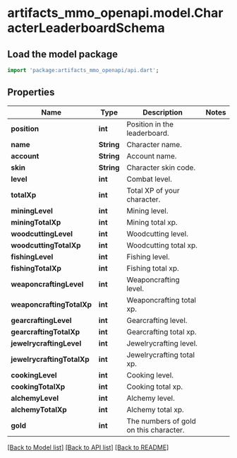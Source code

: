 # artifacts_mmo_openapi.model.CharacterLeaderboardSchema

## Load the model package
```dart
import 'package:artifacts_mmo_openapi/api.dart';
```

## Properties
Name | Type | Description | Notes
------------ | ------------- | ------------- | -------------
**position** | **int** | Position in the leaderboard. | 
**name** | **String** | Character name. | 
**account** | **String** | Account name. | 
**skin** | **String** | Character skin code. | 
**level** | **int** | Combat level. | 
**totalXp** | **int** | Total XP of your character. | 
**miningLevel** | **int** | Mining level. | 
**miningTotalXp** | **int** | Mining total xp. | 
**woodcuttingLevel** | **int** | Woodcutting level. | 
**woodcuttingTotalXp** | **int** | Woodcutting total xp. | 
**fishingLevel** | **int** | Fishing level. | 
**fishingTotalXp** | **int** | Fishing total xp. | 
**weaponcraftingLevel** | **int** | Weaponcrafting level. | 
**weaponcraftingTotalXp** | **int** | Weaponcrafting total xp. | 
**gearcraftingLevel** | **int** | Gearcrafting level. | 
**gearcraftingTotalXp** | **int** | Gearcrafting total xp. | 
**jewelrycraftingLevel** | **int** | Jewelrycrafting level. | 
**jewelrycraftingTotalXp** | **int** | Jewelrycrafting total xp. | 
**cookingLevel** | **int** | Cooking level. | 
**cookingTotalXp** | **int** | Cooking total xp. | 
**alchemyLevel** | **int** | Alchemy level. | 
**alchemyTotalXp** | **int** | Alchemy total xp. | 
**gold** | **int** | The numbers of gold on this character. | 

[[Back to Model list]](../README.md#documentation-for-models) [[Back to API list]](../README.md#documentation-for-api-endpoints) [[Back to README]](../README.md)


